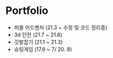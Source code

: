 # Portfolio

- 퍼즐 어드벤처 (21.3 ~ 수정 및 코드 정리중)
- 3d 던전 (21.7 ~ 21.8)
- 깃발잡기 (21.1 ~ 21.3)
- 슈팅게임 (17.6 ~ 7/ 20. 8)

